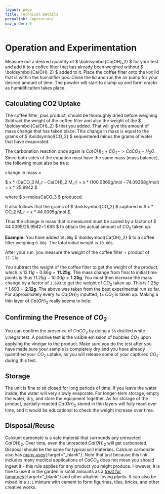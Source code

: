 ```yaml
---
layout: page
title: Technical Details
permalink: /operation/
nav_order: 5
---
```


# Operation and Experimentation

Measure out a desired quantity of $ \boldsymbol{Ca(OH)_2} $ for your test and add it to a coffee filter that has already been weighed without $ \boldsymbol{Ca(OH)_2} $ added to it. Place the coffee filter onto the `HDX` lid that is within the humidifier box. Close the lid and run the air pump for your desired amount of time. The powder will start to clump up and form cracks as humidification takes place.
​
​
## Calculating CO2 Uptake

The coffee filter, plus product, should be thoroughly dried before weighing. Subtract the weight of the coffee filter and also the weight of the $ \boldsymbol{Ca(OH)_2} $ that you added. That will give the amount of mass change that has taken place. This change in mass is equal to the grams of $ \boldsymbol{CO_2} $ sequestered minus the grams of water that have evaporated.

<!-- Example of Kramdown Equation Syntax -->
<!-- link: https://kramdown.gettalong.org/syntax.html#math-blocks -->
<!-- $$
\begin{aligned}
  & \phi(x,y) = \phi \left(\sum_{i=1}_n x_ie_i, \sum_{j=1}_n y_je_j \right)
  = \sum_{i=1}_n \sum_{j=1}_n x_i y_j \phi(e_i, e_j) = \\
  & (x_1, \ldots, x_n) \left( \begin{array}{ccc}
      \phi(e_1, e_1) & \cdots & \phi(e_1, e_n) \\
      \vdots & \ddots & \vdots \\
      \phi(e_n, e_1) & \cdots & \phi(e_n, e_n)
    \end{array} \right)
  \left( \begin{array}{c}
      y_1 \\
      \vdots \\
      y_n
    \end{array} \right)
\end{aligned}
$$ -->

<!-- Example using \boldsymbol - as not all LaTeX syntax is supported in MathJax -->
<!-- $ \nabla_\boldsymbol{x} J(\boldsymbol{x}) $ -->

<!-- Example of raw rendering using liquid tags
{% raw %}
{% endraw %} 
-->

The carbonation reaction once again is $Ca(OH)_2+CO_2->CaCO_3+H_2O$. Since both sides of the equation must have the same mass (mass balance), the following must also be true:

change in mass =

$ x * (CaCO_3 M_r - Ca(OH)_2 M_r) = x * (100.0869g/mol - 74.09268g/mol) = x * 25.9942 $

where $ x=molesCaCO_3 $ produced.

It also follows that the grams of $ \boldsymbol{CO_2} $ captured is $ x * CO_2 M_r = x * 44.0095g/mol $.

Thus the change in mass that is measured must be scaled by a factor of $ 44.0095/25.9942=1.693 $ to obtain the actual amount of $CO_2$ taken up.

**Example:** You have added `10.00g` $ \boldsymbol{Ca(OH)_2} $ to a coffee filter weighing `0.86g`. The total initial weight is `10.86g`.

After your run, you measure the weight of the coffee filter + product of `12.11g`.

You subtract the weight of the coffee filter to get the weight of the product, which is $12.11g-0.86g=\boldsymbol{11.25g}$.
The mass change from final to initial time points is thus  $11.25g-10.00g=\boldsymbol{1.25g}$.
You must then increase the mass change by a factor of `1.693` to get the weight of $CO_2$ taken up. This is $1.25g*1.693=\boldsymbol{2.12g}$.
The above was taken from the best experimental run so far. For approximately every `5x` $Ca(OH)_2$ inputted, `1x` $CO_2$ is taken up. Making a thin layer of $Ca(OH)_2$ really seems to help.

## Confirming the Presence of $CO_2$

You can confirm the presence of $CaCO_3$ by doing a `5%` distilled white vinegar test. A positive test is the visible emission of bubbles $CO_2$ upon applying the vinegar to the product. Make sure you do the test after you have made sure your sample is completely dry and you have already quantified your $CO_2$ uptake, as you will release some of your captured $CO_2$ during this test.

## Storage

The unit is fine to sit closed for long periods of time. If you leave the water inside, the water will very slowly evaporate. For longer-term storage, empty the water, dry, and store the equipment together. As for storage of the product, partially-reacted $Ca(OH)_2$ stored in thin layers will fully react over time, and it would be educational to check the weight increase over time.

## Disposal/Reuse

Calcium carbonate is a safe material that surrounds any unreacted $Ca(OH)_2$. Over time, even the unreacted $Ca(OH)_2$ will get carbonated. Disposal should be the same for typical soil materials. Calcium carbonate also has [many uses](https://sciencestruck.com/uses-of-calcium-carbonate){:target="_blank"}. Note that just because this link includes many medical applications of $CaCO_3$ does not mean you should ingest it - this rule applies for any product you might produce. However, it is fine to use it in the garden in small amounts as a [treat for tomatoes](https://www.thegardenprepper.com/homemade-calcium-for-tomato-plants/){:target="_blank"} and other alkaline-loving plants. It can also be mixed in a `1:1` mixture with cement to form figurines, tiles, bricks, and other creative works.
